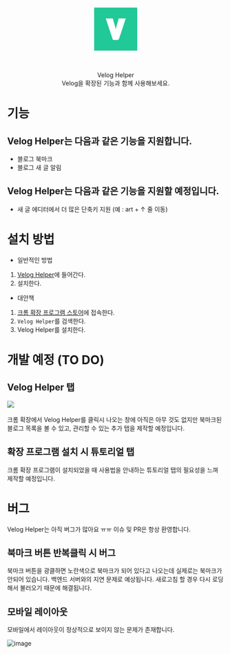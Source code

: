 <p align="center">
  <img src="./frontend/icons/icon128.png" width=100/>
</p>
<br/>
<p align="center">
  Velog Helper
  <br/>  
  Velog을 확장된 기능과 함께 사용해보세요.
</p>

# 기능

## Velog Helper는 다음과 같은 기능을 지원합니다.

- 블로그 북마크
- 블로그 새 글 알림

## Velog Helper는 다음과 같은 기능을 지원할 예정입니다.

- 새 글 에디터에서 더 많은 단축키 지원
  (예 : art + ↑ 줄 이동)

# 설치 방법
- 일반적인 방법
1. [Velog Helper](https://chrome.google.com/webstore/detail/velog-helper/limdbpmjjehbmlnmkmaadbkklkmohbag?hl=ko)에 들어간다.
2. 설치한다.

- 대안책
1. [크롬 확장 프로그램 스토어](https://chrome.google.com/webstore/category/extensions?hl=ko)에 접속한다.
2. `Velog Helper`를 검색한다.
3. Velog Helper를 설치한다.

# 개발 예정 (TO DO)

## Velog Helper 탭

![](https://velog.velcdn.com/images/junah201/post/0f57a773-eef2-4420-bcab-7744fd7befc0/image.png)

크롬 확장에서 Velog Helper를 클릭시 나오는 창에 아직은 아무 것도 없지만 북마크된 블로그 목록을 볼 수 있고, 관리할 수 있는 추가 탭을 제작할 예정입니다.

## 확장 프로그램 설치 시 튜토리얼 탭

크롬 확장 프로그램이 설치되었을 때 사용법을 안내하는 튜토리얼 탭의 필요성을 느껴 제작할 예정입니다.

# 버그

Velog Helper는 아직 버그가 많아요 ㅠㅠ 이슈 및 PR은 항상 환영합니다.

## 북마크 버튼 반복클릭 시 버그

북마크 버튼을 광클하면 노란색으로 북마크가 되어 있다고 나오는데 실제로는 북마크가 안되어 있습니다. 백엔드 서버와의 지연 문제로 예상됩니다.
새로고침 할 경우 다시 로딩해서 불러오기 때문에 해결됩니다.

## 모바일 레이아웃

모바일에서 레이아웃이 정상적으로 보이지 않는 문제가 존재합니다.

![image](https://velog.velcdn.com/images/junah201/post/c66c69dd-7422-492f-82a7-ae797f59f836/image.png)
